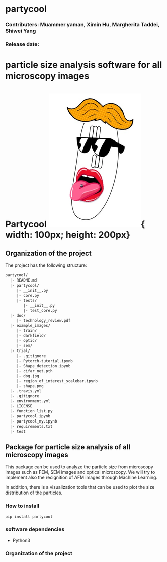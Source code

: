 # partycool
### Contributers: Muammer yaman, Ximin Hu, Margherita Taddei, Shiwei Yang
### Release date:
particle size analysis software for all microscopy images
=======
# Partycool ![Alt text](/example_images/partycool.jpg){ width: 100px; height: 200px}

## Organization of the project
The project has the following structure:
   
   
    partycool/
      |- README.md
      |- partycool/
         |- __init__.py
         |- core.py
         |- tests/
            |- __init__.py
            |- test_core.py
      |- doc/
         |- technology_review.pdf
      |- example_images/
         |- train/
         |- darkfield/
         |- optic/
         |- sem/
      |- trial/
         |- .gitignore
         |- Pytorch-tutorial.ipynb
         |- Shape_detection.ipynb
         |- cifar_net.pth
         |- dog.jpg
         |- region_of_interest_scalebar.ipynb
         |- shape.png 
      |- .travis.yml
      |- .gitignore
      |- environment.yml
      |- LICENSE
      |- function_list.py
      |- partycool.ipynb    
      |- partycool_my.ipynb
      |- requirements.txt
      |- test


## Package for particle size analysis of all microscopy images
This package can be used to analyze the particle size from microscopy images such as FEM, SEM images and optical microscopy.
We will try to implement also the recignition of AFM images through Machine Learning.

In addition, there is a visualization tools that can be used to plot the size distribution of the particles.
### How to install
```
pip install partycool
```
### software dependencies
* Python3
### Organization of the project